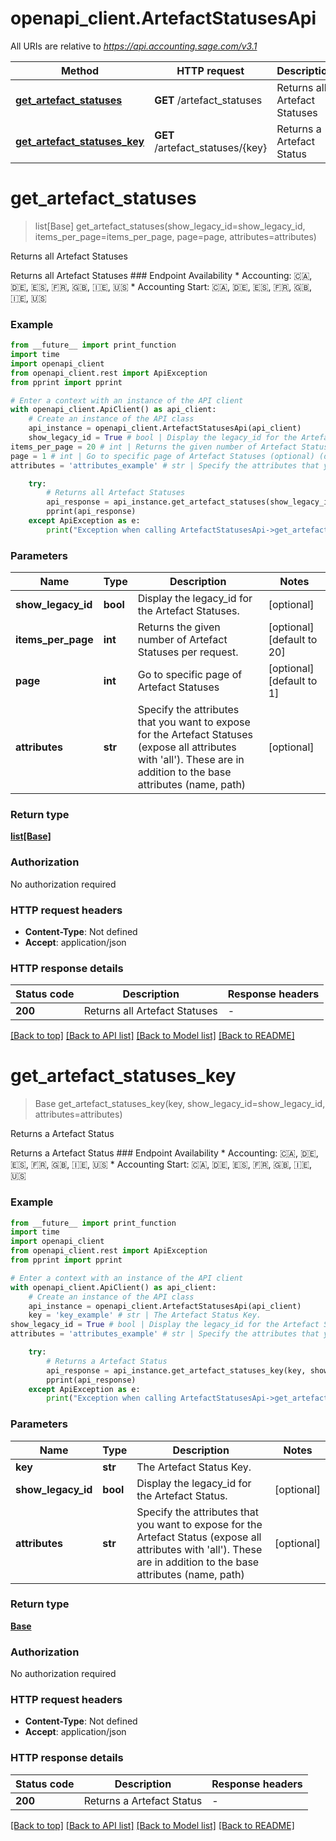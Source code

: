 # openapi_client.ArtefactStatusesApi

All URIs are relative to *https://api.accounting.sage.com/v3.1*

Method | HTTP request | Description
------------- | ------------- | -------------
[**get_artefact_statuses**](ArtefactStatusesApi.md#get_artefact_statuses) | **GET** /artefact_statuses | Returns all Artefact Statuses
[**get_artefact_statuses_key**](ArtefactStatusesApi.md#get_artefact_statuses_key) | **GET** /artefact_statuses/{key} | Returns a Artefact Status


# **get_artefact_statuses**
> list[Base] get_artefact_statuses(show_legacy_id=show_legacy_id, items_per_page=items_per_page, page=page, attributes=attributes)

Returns all Artefact Statuses

Returns all Artefact Statuses  ### Endpoint Availability  * Accounting: 🇨🇦, 🇩🇪, 🇪🇸, 🇫🇷, 🇬🇧, 🇮🇪, 🇺🇸 * Accounting Start: 🇨🇦, 🇩🇪, 🇪🇸, 🇫🇷, 🇬🇧, 🇮🇪, 🇺🇸

### Example

```python
from __future__ import print_function
import time
import openapi_client
from openapi_client.rest import ApiException
from pprint import pprint

# Enter a context with an instance of the API client
with openapi_client.ApiClient() as api_client:
    # Create an instance of the API class
    api_instance = openapi_client.ArtefactStatusesApi(api_client)
    show_legacy_id = True # bool | Display the legacy_id for the Artefact Statuses. (optional)
items_per_page = 20 # int | Returns the given number of Artefact Statuses per request. (optional) (default to 20)
page = 1 # int | Go to specific page of Artefact Statuses (optional) (default to 1)
attributes = 'attributes_example' # str | Specify the attributes that you want to expose for the Artefact Statuses (expose all attributes with 'all'). These are in addition to the base attributes (name, path) (optional)

    try:
        # Returns all Artefact Statuses
        api_response = api_instance.get_artefact_statuses(show_legacy_id=show_legacy_id, items_per_page=items_per_page, page=page, attributes=attributes)
        pprint(api_response)
    except ApiException as e:
        print("Exception when calling ArtefactStatusesApi->get_artefact_statuses: %s\n" % e)
```

### Parameters

Name | Type | Description  | Notes
------------- | ------------- | ------------- | -------------
 **show_legacy_id** | **bool**| Display the legacy_id for the Artefact Statuses. | [optional] 
 **items_per_page** | **int**| Returns the given number of Artefact Statuses per request. | [optional] [default to 20]
 **page** | **int**| Go to specific page of Artefact Statuses | [optional] [default to 1]
 **attributes** | **str**| Specify the attributes that you want to expose for the Artefact Statuses (expose all attributes with &#39;all&#39;). These are in addition to the base attributes (name, path) | [optional] 

### Return type

[**list[Base]**](Base.md)

### Authorization

No authorization required

### HTTP request headers

 - **Content-Type**: Not defined
 - **Accept**: application/json

### HTTP response details
| Status code | Description | Response headers |
|-------------|-------------|------------------|
**200** | Returns all Artefact Statuses |  -  |

[[Back to top]](#) [[Back to API list]](../README.md#documentation-for-api-endpoints) [[Back to Model list]](../README.md#documentation-for-models) [[Back to README]](../README.md)

# **get_artefact_statuses_key**
> Base get_artefact_statuses_key(key, show_legacy_id=show_legacy_id, attributes=attributes)

Returns a Artefact Status

Returns a Artefact Status  ### Endpoint Availability  * Accounting: 🇨🇦, 🇩🇪, 🇪🇸, 🇫🇷, 🇬🇧, 🇮🇪, 🇺🇸 * Accounting Start: 🇨🇦, 🇩🇪, 🇪🇸, 🇫🇷, 🇬🇧, 🇮🇪, 🇺🇸

### Example

```python
from __future__ import print_function
import time
import openapi_client
from openapi_client.rest import ApiException
from pprint import pprint

# Enter a context with an instance of the API client
with openapi_client.ApiClient() as api_client:
    # Create an instance of the API class
    api_instance = openapi_client.ArtefactStatusesApi(api_client)
    key = 'key_example' # str | The Artefact Status Key.
show_legacy_id = True # bool | Display the legacy_id for the Artefact Status. (optional)
attributes = 'attributes_example' # str | Specify the attributes that you want to expose for the Artefact Status (expose all attributes with 'all'). These are in addition to the base attributes (name, path) (optional)

    try:
        # Returns a Artefact Status
        api_response = api_instance.get_artefact_statuses_key(key, show_legacy_id=show_legacy_id, attributes=attributes)
        pprint(api_response)
    except ApiException as e:
        print("Exception when calling ArtefactStatusesApi->get_artefact_statuses_key: %s\n" % e)
```

### Parameters

Name | Type | Description  | Notes
------------- | ------------- | ------------- | -------------
 **key** | **str**| The Artefact Status Key. | 
 **show_legacy_id** | **bool**| Display the legacy_id for the Artefact Status. | [optional] 
 **attributes** | **str**| Specify the attributes that you want to expose for the Artefact Status (expose all attributes with &#39;all&#39;). These are in addition to the base attributes (name, path) | [optional] 

### Return type

[**Base**](Base.md)

### Authorization

No authorization required

### HTTP request headers

 - **Content-Type**: Not defined
 - **Accept**: application/json

### HTTP response details
| Status code | Description | Response headers |
|-------------|-------------|------------------|
**200** | Returns a Artefact Status |  -  |

[[Back to top]](#) [[Back to API list]](../README.md#documentation-for-api-endpoints) [[Back to Model list]](../README.md#documentation-for-models) [[Back to README]](../README.md)

